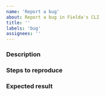 ```yaml
---
name: 'Report a bug'
about: Report a bug in Fielda's CLI
title: ''
labels: 'bug'
assignees: ''
---
```


### Description

<!--
Describe the bug in detail so everyone can understand.
-->

### Steps to reproduce

<!--
For non-trivial bugs, list steps to reproduce. For complex technical bugs, please follow https://stackoverflow.com/help/minimal-reproducible-example
-->

### Expected result

<!--
Describe your expectations if not already obvious.
-->
